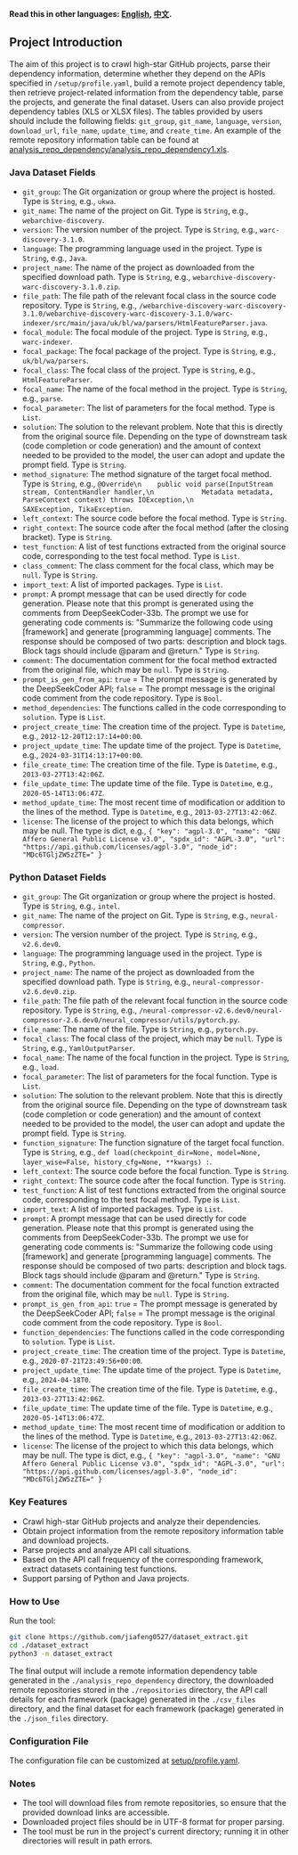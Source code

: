 **Read this in other languages: [English](README.md), [中文](README_zh.md).**

## Project Introduction

The aim of this project is to crawl high-star GitHub projects, parse their dependency information, determine whether they depend on the APIs specified in `/setup/profile.yaml`, build a remote project dependency table, then retrieve project-related information from the dependency table, parse the projects, and generate the final dataset. Users can also provide project dependency tables (XLS or XLSX files). The tables provided by users should include the following fields: `git_group`, `git_name`, `language`, `version`, `download_url`, `file_name`, `update_time`, and `create_time`. An example of the remote repository information table can be found at [analysis_repo_dependency/analysis_repo_dependency1.xls](analysis_repo_dependency/analysis_repo_dependency1.xls).

### Java Dataset Fields

- `git_group`: The Git organization or group where the project is hosted. Type is `String`, e.g., `ukwa`.
- `git_name`: The name of the project on Git. Type is `String`, e.g., `webarchive-discovery`.
- `version`: The version number of the project. Type is `String`, e.g., `warc-discovery-3.1.0`.
- `language`: The programming language used in the project. Type is `String`, e.g., `Java`.
- `project_name`: The name of the project as downloaded from the specified download path. Type is `String`, e.g., `webarchive-discovery-warc-discovery-3.1.0.zip`.
- `file_path`: The file path of the relevant focal class in the source code repository. Type is `String`, e.g., `/webarchive-discovery-warc-discovery-3.1.0/webarchive-discovery-warc-discovery-3.1.0/warc-indexer/src/main/java/uk/bl/wa/parsers/HtmlFeatureParser.java`.
- `focal_module`: The focal module of the project. Type is `String`, e.g., `warc-indexer`.
- `focal_package`: The focal package of the project. Type is `String`, e.g., `uk/bl/wa/parsers`.
- `focal_class`: The focal class of the project. Type is `String`, e.g., `HtmlFeatureParser`.
- `focal_name`: The name of the focal method in the project. Type is `String`, e.g., `parse`.
- `focal_parameter`: The list of parameters for the focal method. Type is `List`.
- `solution`: The solution to the relevant problem. Note that this is directly from the original source file. Depending on the type of downstream task (code completion or code generation) and the amount of context needed to be provided to the model, the user can adopt and update the prompt field. Type is `String`.
- `method_signature`: The method signature of the target focal method. Type is `String`, e.g., `@Override\n    public void parse(InputStream stream, ContentHandler handler,\n            Metadata metadata, ParseContext context) throws IOException,\n            SAXException, TikaException`.
- `left_context`: The source code before the focal method. Type is `String`.
- `right_context`: The source code after the focal method (after the closing bracket). Type is `String`.
- `test_function`: A list of test functions extracted from the original source code, corresponding to the test focal method. Type is `List`.
- `class_comment`: The class comment for the focal class, which may be `null`. Type is `String`.
- `import_text`: A list of imported packages. Type is `List`.
- `prompt`: A prompt message that can be used directly for code generation. Please note that this prompt is generated using the comments from DeepSeekCoder-33b. The prompt we use for generating code comments is: "Summarize the following code using [framework] and generate [programming language] comments. The response should be composed of two parts: description and block tags. Block tags should include @param and @return." Type is `String`.
- `comment`: The documentation comment for the focal method extracted from the original file, which may be `null`. Type is `String`.
- `prompt_is_gen_from_api`: `true` = The prompt message is generated by the DeepSeekCoder API; `false` = The prompt message is the original code comment from the code repository. Type is `Bool`.
- `method_dependencies`: The functions called in the code corresponding to `solution`. Type is `List`.
- `project_create_time`: The creation time of the project. Type is `Datetime`, e.g., `2012-12-20T12:17:14+00:00`.
- `project_update_time`: The update time of the project. Type is `Datetime`, e.g., `2024-03-31T14:13:17+00:00`.
- `file_create_time`: The creation time of the file. Type is `Datetime`, e.g., `2013-03-27T13:42:06Z`.
- `file_update_time`: The update time of the file. Type is `Datetime`, e.g., `2020-05-14T13:06:47Z`.
- `method_update_time`: The most recent time of modification or addition to the lines of the method. Type is `Datetime`, e.g., `2013-03-27T13:42:06Z`.
- `license`:  The license of the project to which this data belongs, which may be null. The type is dict, e.g., `{
        "key": "agpl-3.0",
        "name": "GNU Affero General Public License v3.0",
        "spdx_id": "AGPL-3.0",
        "url": "https://api.github.com/licenses/agpl-3.0",
        "node_id": "MDc6TGljZW5zZTE="
      }`

### Python Dataset Fields

- `git_group`: The Git organization or group where the project is hosted. Type is `String`, e.g., `intel`.
- `git_name`: The name of the project on Git. Type is `String`, e.g., `neural-compressor`.
- `version`: The version number of the project. Type is `String`, e.g., `v2.6.dev0`.
- `language`: The programming language used in the project. Type is `String`, e.g., `Python`.
- `project_name`: The name of the project as downloaded from the specified download path. Type is `String`, e.g., `neural-compressor-v2.6.dev0.zip`.
- `file_path`: The file path of the relevant focal function in the source code repository. Type is `String`, e.g., `/neural-compressor-v2.6.dev0/neural-compressor-2.6.dev0/neural_compressor/utils/pytorch.py`.
- `file_name`: The name of the file. Type is `String`, e.g., `pytorch.py`.
- `focal_class`: The focal class of the project, which may be `null`. Type is `String`, e.g., `YamlOutputParser`.
- `focal_name`: The name of the focal function in the project. Type is `String`, e.g., `load`.
- `focal_parameter`: The list of parameters for the focal function. Type is `List`.
- `solution`: The solution to the relevant problem. Note that this is directly from the original source file. Depending on the type of downstream task (code completion or code generation) and the amount of context needed to be provided to the model, the user can adopt and update the prompt field. Type is `String`.
- `function_signature`: The function signature of the target focal function. Type is `String`, e.g., `def load(checkpoint_dir=None, model=None, layer_wise=False, history_cfg=None, **kwargs) :`.
- `left_context`: The source code before the focal function. Type is `String`.
- `right_context`: The source code after the focal function. Type is `String`.
- `test_function`: A list of test functions extracted from the original source code, corresponding to the test focal method. Type is `List`.
- `import_text`: A list of imported packages. Type is `List`.
- `prompt`: A prompt message that can be used directly for code generation. Please note that this prompt is generated using the comments from DeepSeekCoder-33b. The prompt we use for generating code comments is: "Summarize the following code using [framework] and generate [programming language] comments. The response should be composed of two parts: description and block tags. Block tags should include @param and @return." Type is `String`.
- `comment`: The documentation comment for the focal function extracted from the original file, which may be `null`. Type is `String`.
- `prompt_is_gen_from_api`: `true` = The prompt message is generated by the DeepSeekCoder API; `false` = The prompt message is the original code comment from the code repository. Type is `Bool`.
- `function_dependencies`: The functions called in the code corresponding to `solution`. Type is `List`.
- `project_create_time`: The creation time of the project. Type is `Datetime`, e.g., `2020-07-21T23:49:56+00:00`.
- `project_update_time`: The update time of the project. Type is `Datetime`, e.g., `2024-04-18T0`.
- `file_create_time`: The creation time of the file. Type is `Datetime`, e.g., `2013-03-27T13:42:06Z`.
- `file_update_time`: The update time of the file. Type is `Datetime`, e.g., `2020-05-14T13:06:47Z`.
- `method_update_time`: The most recent time of modification or addition to the lines of the method. Type is `Datetime`, e.g., `2013-03-27T13:42:06Z`.
- `license`:  The license of the project to which this data belongs, which may be null. The type is dict, e.g., `{
        "key": "agpl-3.0",
        "name": "GNU Affero General Public License v3.0",
        "spdx_id": "AGPL-3.0",
        "url": "https://api.github.com/licenses/agpl-3.0",
        "node_id": "MDc6TGljZW5zZTE="
      }`

### Key Features

- Crawl high-star GitHub projects and analyze their dependencies.
- Obtain project information from the remote repository information table and download projects.
- Parse projects and analyze API call situations.
- Based on the API call frequency of the corresponding framework, extract datasets containing test functions.
- Support parsing of Python and Java projects.

### How to Use

Run the tool:
```sh
git clone https://github.com/jiafeng0527/dataset_extract.git  
cd ./dataset_extract  
python3 -m dataset_extract  
```
The final output will include a remote information dependency table generated in the `./analysis_repo_dependency` directory, the downloaded remote repositories stored in the `./repositories` directory, the API call details for each framework (package) generated in the `./csv_files` directory, and the final dataset for each framework (package) generated in the `./json_files` directory.

### Configuration File

The configuration file can be customized at [setup/profile.yaml](setup/profile.yaml).

### Notes

- The tool will download files from remote repositories, so ensure that the provided download links are accessible.
- Downloaded project files should be in UTF-8 format for proper parsing.
- The tool must be run in the project's current directory; running it in other directories will result in path errors.
